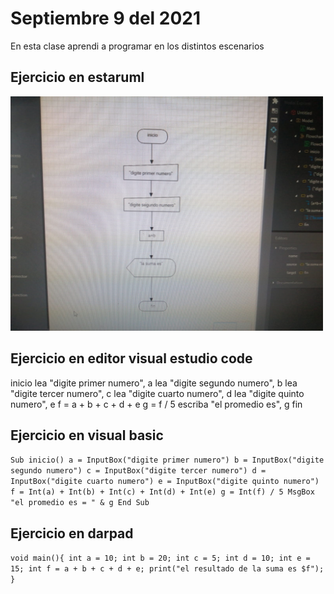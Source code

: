 # Septiembre 9 del 2021

En esta clase aprendi a programar en los distintos escenarios 

## Ejercicio en estaruml

<img src="img/programa.jpg" width="500">

## Ejercicio en editor visual estudio code

inicio
    lea "digite primer numero", a
    lea "digite segundo numero", b
    lea "digite tercer numero", c
    lea "digite cuarto numero", d
    lea "digite quinto numero", e
    f = a + b + c + d + e
    g = f / 5
    escriba "el promedio es", g
fin

## Ejercicio en visual basic

``
Sub inicio()
    a = InputBox("digite primer numero")
    b = InputBox("digite segundo numero")
    c = InputBox("digite tercer numero")
    d = InputBox("digite cuarto numero")
    e = InputBox("digite quinto numero")
    f = Int(a) + Int(b) + Int(c) + Int(d) + Int(e)
    g = Int(f) / 5
    MsgBox "el promedio es = " & g
End Sub
``
## Ejercicio en darpad

``
void main(){
  int a = 10;
  int b = 20;
  int c = 5;
  int d = 10;
  int e = 15;
  int f = a + b + c + d + e;
  print("el resultado de la suma es $f");
}
``